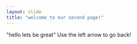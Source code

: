 ```yaml
---
layout: slide
title: "welcome to our second page!"
---
```

"hello lets be great"
Use the left arrow to go back!

